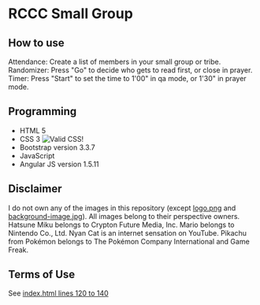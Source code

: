 ﻿RCCC Small Group
================
How to use
----------
Attendance: Create a list of members in your small group or tribe.<br>
Randomizer: Press "Go" to decide who gets to read first, or close in prayer.<br>
Timer: Press "Start" to set the time to 1'00" in qa mode, or 1'30" in prayer mode.

Programming
-----------
* HTML 5
* CSS 3 ![Valid CSS!](https://github.com/maxkung101/spin_the_bottle/blob/master/www/img/vcss.gif)
* Bootstrap version 3.3.7
* JavaScript
* Angular JS version 1.5.11

Disclaimer
----------
I do not own any of the images in this repository (except [logo.png](https://github.com/maxkung101/spin_the_bottle/blob/master/www/img/logo.png) and [background-image.jpg](https://github.com/maxkung101/spin_the_bottle/blob/master/www/img/background-image.jpg)). All images belong to their perspective owners. Hatsune Miku belongs to Crypton Future Media, Inc. Mario belongs to Nintendo Co., Ltd. Nyan Cat is an internet sensation on YouTube. Pikachu from Pokémon belongs to The Pokémon Company International and Game Freak.

Terms of Use
------------
See [index.html lines 120 to 140](https://github.com/maxkung101/spin_the_bottle/blob/master/www/index.html#L120)

